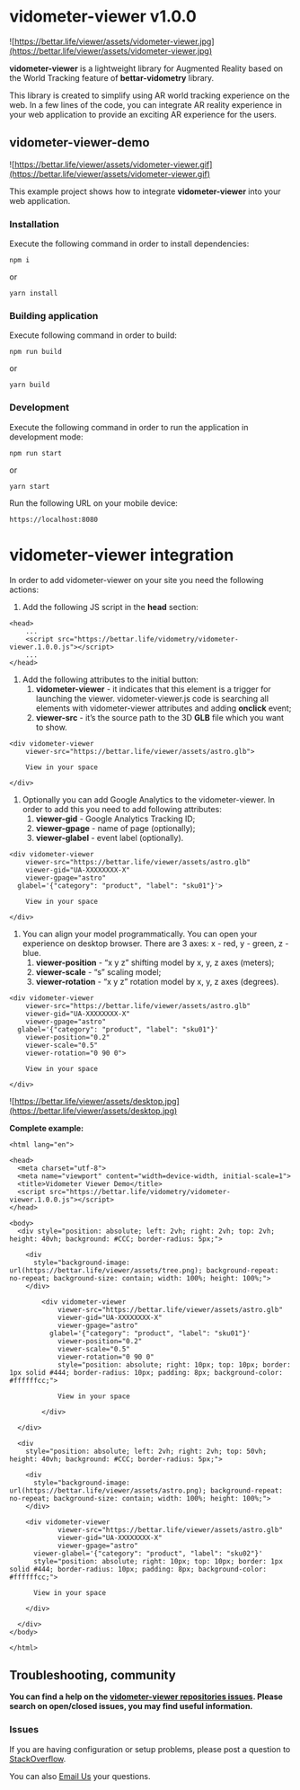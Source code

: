 # vidometer-viewer v1.0.0

![https://bettar.life/viewer/assets/vidometer-viewer.jpg](https://bettar.life/viewer/assets/vidometer-viewer.jpg)

**vidometer-viewer** is a lightweight library for Augmented Reality based on the World Tracking feature of **bettar-vidometry** library.

This library is created to simplify using AR world tracking experience on the web.
In a few lines of the code, you can integrate AR reality experience in your web application to provide an exciting AR experience for the users.

## vidometer-viewer-demo

![https://bettar.life/viewer/assets/vidometer-viewer.gif](https://bettar.life/viewer/assets/vidometer-viewer.gif)

This example project shows how to integrate **vidometer-viewer** into your web application.

### Installation

Execute the following command in order to install dependencies:

```tsx
npm i
```

or

```tsx
yarn install
```

### Building application

Execute following command in order to build:

```tsx
npm run build
```

or

```tsx
yarn build
```

### Development

Execute the following command in order to run the application in development mode:

```tsx
npm run start
```

or

```tsx
yarn start
```

Run the following URL on your mobile device:

```tsx
https://localhost:8080
```

# vidometer-viewer integration

In order to add vidometer-viewer on your site you need the following actions:

1. Add the following JS script in the **head** section:

```tsx
<head>
	...
	<script src="https://bettar.life/vidometry/vidometer-viewer.1.0.0.js"></script>
	...
</head>
```

1. Add the following attributes to the initial button:
    1. **vidometer-viewer** - it indicates that this element is a trigger for launching the viewer. vidometer-viewer.js code is searching all elements with vidometer-viewer attributes and adding **onclick** event;
    2. **viewer-src** - it’s the source path to the 3D **GLB** file which you want to show.

```tsx
<div vidometer-viewer 
	viewer-src="https://bettar.life/viewer/assets/astro.glb">

	View in your space

</div>
```

1. Optionally you can add Google Analytics to the vidometer-viewer. In order to add this you need to add following attributes:
    1. **viewer-gid** - Google Analytics Tracking ID;
    2. **viewer-gpage** - name of page (optionally);
    3. **viewer-glabel** - event label (optionally).

```tsx
<div vidometer-viewer 
	viewer-src="https://bettar.life/viewer/assets/astro.glb" 
	viewer-gid="UA-XXXXXXXX-X" 
	viewer-gpage="astro"
  glabel='{"category": "product", "label": "sku01"}'>

	View in your space

</div>
```

1. You can align your model programmatically. You can open your experience on desktop browser. There are 3 axes: x - red, y - green, z - blue.
    1. **viewer-position** - “x y z” shifting model by x, y, z axes (meters);
    2. **viewer-scale** -  “s” scaling model;
    3. **viewer-rotation** - “x y z” rotation model by x, y, z axes (degrees).

```tsx
<div vidometer-viewer 
	viewer-src="https://bettar.life/viewer/assets/astro.glb" 
	viewer-gid="UA-XXXXXXXX-X" 
	viewer-gpage="astro"
  glabel='{"category": "product", "label": "sku01"}'
	viewer-position="0.2"
	viewer-scale="0.5"
	viewer-rotation="0 90 0">

	View in your space

</div>
```

![https://bettar.life/viewer/assets/desktop.jpg](https://bettar.life/viewer/assets/desktop.jpg)

**Complete example:**

```tsx
<html lang="en">

<head>
  <meta charset="utf-8">
  <meta name="viewport" content="width=device-width, initial-scale=1">
  <title>Vidometer Viewer Demo</title>
  <script src="https://bettar.life/vidometry/vidometer-viewer.1.0.0.js"></script>
</head>

<body>
  <div style="position: absolute; left: 2vh; right: 2vh; top: 2vh; height: 40vh; background: #CCC; border-radius: 5px;">

    <div
      style="background-image: url(https://bettar.life/viewer/assets/tree.png); background-repeat: no-repeat; background-size: contain; width: 100%; height: 100%;">
    </div>

		<div vidometer-viewer 
			viewer-src="https://bettar.life/viewer/assets/astro.glb" 
			viewer-gid="UA-XXXXXXXX-X" 
			viewer-gpage="astro"
		  glabel='{"category": "product", "label": "sku01"}'
			viewer-position="0.2"
			viewer-scale="0.5"
			viewer-rotation="0 90 0"
			style="position: absolute; right: 10px; top: 10px; border: 1px solid #444; border-radius: 10px; padding: 8px; background-color: #ffffffcc;">
		
			View in your space
		
		</div>

  </div>

  <div
    style="position: absolute; left: 2vh; right: 2vh; top: 50vh; height: 40vh; background: #CCC; border-radius: 5px;">

    <div
      style="background-image: url(https://bettar.life/viewer/assets/astro.png); background-repeat: no-repeat; background-size: contain; width: 100%; height: 100%;">
    </div>

    <div vidometer-viewer 
			viewer-src="https://bettar.life/viewer/assets/astro.glb" 
			viewer-gid="UA-XXXXXXXX-X" 
			viewer-gpage="astro"
      viewer-glabel='{"category": "product", "label": "sku02"}'
      style="position: absolute; right: 10px; top: 10px; border: 1px solid #444; border-radius: 10px; padding: 8px; background-color: #ffffffcc;">

      View in your space

    </div>

  </div>
</body>

</html>
```

## Troubleshooting, community

**You can find a help on the [vidometer-viewer repositories issues](https://github.com/MogulAR-BettAR/demo-vidometer-viewer/issues). Please search on open/closed issues, you may find useful information.**

### Issues

If you are having configuration or setup problems, please post a question to [StackOverflow](https://stackoverflow.com/search?q=vidometer-viewer).

You can also [Email Us](mailto:mogulardev@gmail.com) your questions.